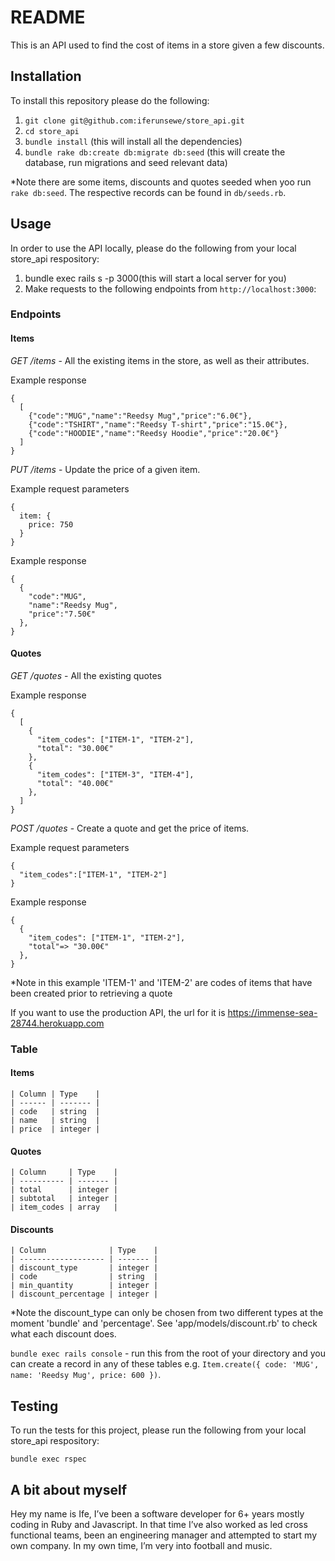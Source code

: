 # README

This is an API used to find the cost of items in a store given a few discounts.

## Installation

To install this repository please do the following:

  1. `git clone git@github.com:iferunsewe/store_api.git`
  2. `cd store_api`
  3. `bundle install` (this will install all the dependencies)
  4. `bundle rake db:create db:migrate db:seed` (this will create the database, run migrations and seed relevant data)
  
*Note there are some items, discounts and quotes seeded when yoo run `rake db:seed`. The respective records can be found in `db/seeds.rb`.

## Usage

In order to use the API locally, please do the following from your local store_api respository:

  1. bundle exec rails s -p 3000(this will start a local server for you)
  2. Make requests to the following endpoints from `http://localhost:3000`:

  
  ### Endpoints

  #### Items

  *GET /items* - All the existing items in the store, as well as their attributes.
  
  Example response
  ```
  { 
    [
      {"code":"MUG","name":"Reedsy Mug","price":"6.0€"},
      {"code":"TSHIRT","name":"Reedsy T-shirt","price":"15.0€"},
      {"code":"HOODIE","name":"Reedsy Hoodie","price":"20.0€"}
    ]
  }
  ```

  *PUT /items* - Update the price of a given item.

  Example request parameters
  ```
  {
    item: {
      price: 750
    }
  }
  ```

  Example response
  ```
  {
    {
      "code":"MUG",
      "name":"Reedsy Mug",
      "price":"7.50€"
    },
  }
  ```

  #### Quotes
  
  *GET /quotes* - All the existing quotes
  
  Example response
  ```
  { 
    [
      {
        "item_codes": ["ITEM-1", "ITEM-2"],
        "total": "30.00€" 
      },
      {
        "item_codes": ["ITEM-3", "ITEM-4"],
        "total": "40.00€" 
      },
    ]
  }
  ```

  *POST /quotes* - Create a quote and get the price of items.
  
  Example request parameters
  ```
  { 
    "item_codes":["ITEM-1", "ITEM-2"]
  }
  ```

  Example response
  ```
  {
    {
      "item_codes": ["ITEM-1", "ITEM-2"], 
      "total"=> "30.00€"
    },
  }
  ```
  *Note in this example 'ITEM-1' and 'ITEM-2' are codes of items that have been created prior to retrieving a quote

  If you want to use the production API, the url for it is https://immense-sea-28744.herokuapp.com
  
  ### Table

  #### Items

    | Column | Type    |
    | ------ | ------- |
    | code   | string  |
    | name   | string  |
    | price  | integer |

  #### Quotes

    | Column     | Type    |
    | ---------- | ------- |
    | total      | integer |
    | subtotal   | integer |
    | item_codes | array   |

  #### Discounts

    | Column              | Type    |
    | ------------------- | ------- |
    | discount_type       | integer |
    | code                | string  |
    | min_quantity        | integer |
    | discount_percentage | integer |

  *Note the discount_type can only be chosen from two different types at the moment 'bundle' and 'percentage'. See 'app/models/discount.rb' to check what each discount does.

  `bundle exec rails console` - run this from the root of your directory and you can create a record in any of these tables e.g. `Item.create({ code: 'MUG', name: 'Reedsy Mug', price: 600 })`.

## Testing

To run the tests for this project, please run the following from your local store_api respository:

  `bundle exec rspec`

## A bit about myself

Hey my name is Ife, I’ve been a software developer for 6+ years mostly coding in Ruby and Javascript. In that time I’ve also worked as led cross functional teams, been an engineering manager and attempted to start my own company. In my own time, I’m very into football and music.
